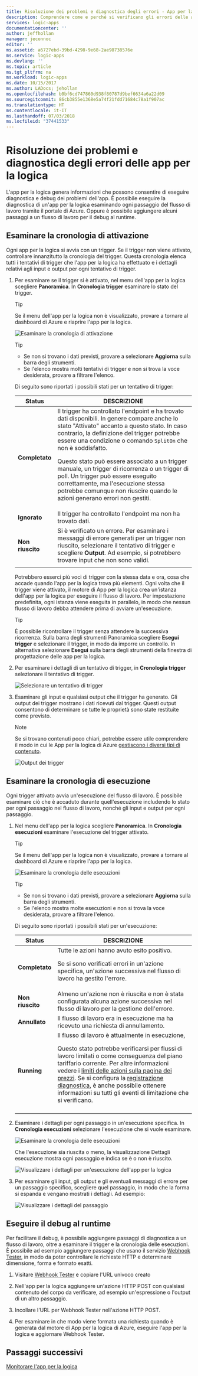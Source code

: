 ```yaml
---
title: Risoluzione dei problemi e diagnostica degli errori - App per la logica di Azure | Microsoft Docs
description: Comprendere come e perché si verificano gli errori delle app per la logica
services: logic-apps
documentationcenter: ''
author: jeffhollan
manager: jeconnoc
editor: ''
ms.assetid: a6727ebd-39bd-4298-9e68-2ae98738576e
ms.service: logic-apps
ms.devlang: ''
ms.topic: article
ms.tgt_pltfrm: na
ms.workload: logic-apps
ms.date: 10/15/2017
ms.author: LADocs; jehollan
ms.openlocfilehash: b0bf6cd747860d938f80787d9bef6634a6a22d09
ms.sourcegitcommit: 86cb3855e1368e5a74f21fdd71684c78a1f907ac
ms.translationtype: HT
ms.contentlocale: it-IT
ms.lasthandoff: 07/03/2018
ms.locfileid: "37441533"
---
```

# <a name="troubleshoot-and-diagnose-logic-app-failures"></a>Risoluzione dei problemi e diagnostica degli errori delle app per la logica

L'app per la logica genera informazioni che possono consentire di eseguire diagnostica e debug dei problemi dell'app. È possibile eseguire la diagnostica di un'app per la logica esaminando ogni passaggio del flusso di lavoro tramite il portale di Azure. Oppure è possibile aggiungere alcuni passaggi a un flusso di lavoro per il debug al runtime.

## <a name="review-trigger-history"></a>Esaminare la cronologia di attivazione

Ogni app per la logica si avvia con un trigger. Se il trigger non viene attivato, controllare innanzitutto la cronologia del trigger. Questa cronologia elenca tutti i tentativi di trigger che l'app per la logica ha effettuato e i dettagli relativi agli input e output per ogni tentativo di trigger.

1. Per esaminare se il trigger si è attivato, nel menu dell'app per la logica scegliere **Panoramica**. In **Cronologia trigger** esaminare lo stato del trigger.

   > [!TIP]
   > Se il menu dell'app per la logica non è visualizzato, provare a tornare al dashboard di Azure e riaprire l'app per la logica.

   ![Esaminare la cronologia di attivazione](./media/logic-apps-diagnosing-failures/logic-app-trigger-history-overview.png)

   > [!TIP]
   > * Se non si trovano i dati previsti, provare a selezionare **Aggiorna** sulla barra degli strumenti.
   > * Se l'elenco mostra molti tentativi di trigger e non si trova la voce desiderata, provare a filtrare l'elenco.

   Di seguito sono riportati i possibili stati per un tentativo di trigger:

   | Status | DESCRIZIONE | 
   | ------ | ----------- | 
   | **Completato** | Il trigger ha controllato l'endpoint e ha trovato dati disponibili. In genere compare anche lo stato "Attivato" accanto a questo stato. In caso contrario, la definizione del trigger potrebbe essere una condizione o comando `SplitOn` che non è soddisfatto. <p>Questo stato può essere associato a un trigger manuale, un trigger di ricorrenza o un trigger di poll. Un trigger può essere eseguito correttamente, ma l'esecuzione stessa potrebbe comunque non riuscire quando le azioni generano errori non gestiti. | 
   | **Ignorato** | Il trigger ha controllato l'endpoint ma non ha trovato dati. | 
   | **Non riuscito** | Si è verificato un errore. Per esaminare i messaggi di errore generati per un trigger non riuscito, selezionare il tentativo di trigger e scegliere **Output**. Ad esempio, si potrebbero trovare input che non sono validi. | 
   ||| 

   Potrebbero esserci più voci di trigger con la stessa data e ora, cosa che accade quando l'app per la logica trova più elementi. 
   Ogni volta che il trigger viene attivato, il motore di App per la logica crea un'istanza dell'app per la logica per eseguire il flusso di lavoro. Per impostazione predefinita, ogni istanza viene eseguita in parallelo, in modo che nessun flusso di lavoro debba attendere prima di avviare un'esecuzione.

   > [!TIP]
   > È possibile ricontrollare il trigger senza attendere la successiva ricorrenza. Sulla barra degli strumenti Panoramica scegliere **Esegui trigger** e selezionare il trigger, in modo da imporre un controllo. In alternativa selezionare **Esegui** sulla barra degli strumenti della finestra di progettazione delle app per la logica.

3. Per esaminare i dettagli di un tentativo di trigger, in **Cronologia trigger** selezionare il tentativo di trigger. 

   ![Selezionare un tentativo di trigger](./media/logic-apps-diagnosing-failures/logic-app-trigger-history.png)

4. Esaminare gli input e qualsiasi output che il trigger ha generato. Gli output dei trigger mostrano i dati ricevuti dal trigger. Questi output consentono di determinare se tutte le proprietà sono state restituite come previsto.

   > [!NOTE]
   > Se si trovano contenuti poco chiari, potrebbe essere utile comprendere il modo in cui le App per la logica di Azure [gestiscono i diversi tipi di contenuto](../logic-apps/logic-apps-content-type.md).

   ![Output dei trigger](./media/logic-apps-diagnosing-failures/trigger-outputs.png)

## <a name="review-run-history"></a>Esaminare la cronologia di esecuzione

Ogni trigger attivato avvia un'esecuzione del flusso di lavoro. È possibile esaminare ciò che è accaduto durante quell'esecuzione includendo lo stato per ogni passaggio nel flusso di lavoro, nonché gli input e output per ogni passaggio.

1. Nel menu dell'app per la logica scegliere **Panoramica**. In **Cronologia esecuzioni** esaminare l'esecuzione del trigger attivato.

   > [!TIP]
   > Se il menu dell'app per la logica non è visualizzato, provare a tornare al dashboard di Azure e riaprire l'app per la logica.

   ![Esaminare la cronologia delle esecuzioni](./media/logic-apps-diagnosing-failures/logic-app-runs-history-overview.png)

   > [!TIP]
   > * Se non si trovano i dati previsti, provare a selezionare **Aggiorna** sulla barra degli strumenti.
   > * Se l'elenco mostra molte esecuzioni e non si trova la voce desiderata, provare a filtrare l'elenco.

   Di seguito sono riportati i possibili stati per un'esecuzione:

   | Status | DESCRIZIONE | 
   | ------ | ----------- | 
   | **Completato** | Tutte le azioni hanno avuto esito positivo. <p>Se si sono verificati errori in un'azione specifica, un'azione successiva nel flusso di lavoro ha gestito l'errore. | 
   | **Non riuscito** | Almeno un'azione non è riuscita e non è stata configurata alcuna azione successiva nel flusso di lavoro per la gestione dell'errore. | 
   | **Annullato** | Il flusso di lavoro era in esecuzione ma ha ricevuto una richiesta di annullamento. | 
   | **Running** | Il flusso di lavoro è attualmente in esecuzione, <p>Questo stato potrebbe verificarsi per flussi di lavoro limitati o come conseguenza del piano tariffario corrente. Per altre informazioni vedere i [limiti delle azioni sulla pagina dei prezzi](https://azure.microsoft.com/pricing/details/logic-apps/). Se si configura la [registrazione diagnostica](../logic-apps/logic-apps-monitor-your-logic-apps.md), è anche possibile ottenere informazioni su tutti gli eventi di limitazione che si verificano. | 
   ||| 

2. Esaminare i dettagli per ogni passaggio in un'esecuzione specifica. In **Cronologia esecuzioni** selezionare l'esecuzione che si vuole esaminare.

   ![Esaminare la cronologia delle esecuzioni](./media/logic-apps-diagnosing-failures/logic-app-run-history.png)

   Che l'esecuzione sia riuscita o meno, la visualizzazione Dettagli esecuzione mostra ogni passaggio e indica se è o non è riuscito.

   ![Visualizzare i dettagli per un'esecuzione dell'app per la logica](./media/logic-apps-diagnosing-failures/logic-app-run-details.png)

3. Per esaminare gli input, gli output e gli eventuali messaggi di errore per un passaggio specifico, scegliere quel passaggio, in modo che la forma si espanda e vengano mostrati i dettagli. Ad esempio: 

   ![Visualizzare i dettagli del passaggio](./media/logic-apps-diagnosing-failures/logic-app-run-details-expanded.png)

## <a name="perform-runtime-debugging"></a>Eseguire il debug al runtime

Per facilitare il debug, è possibile aggiungere passaggi di diagnostica a un flusso di lavoro, oltre a esaminare il trigger e la cronologia delle esecuzioni. È possibile ad esempio aggiungere passaggi che usano il servizio [Webhook Tester](https://webhook.site/), in modo da poter controllare le richieste HTTP e determinare dimensione, forma e formato esatti.

1. Visitare [Webhook Tester](https://webhook.site/) e copiare l'URL univoco creato

2. Nell'app per la logica aggiungere un'azione HTTP POST con qualsiasi contenuto del corpo da verificare, ad esempio un'espressione o l'output di un altro passaggio.

3. Incollare l'URL per Webhook Tester nell'azione HTTP POST.

4. Per esaminare in che modo viene formata una richiesta quando è generata dal motore di App per la logica di Azure, eseguire l'app per la logica e aggiornare Webhook Tester.

## <a name="next-steps"></a>Passaggi successivi

[Monitorare l'app per la logica](../logic-apps/logic-apps-monitor-your-logic-apps.md)
